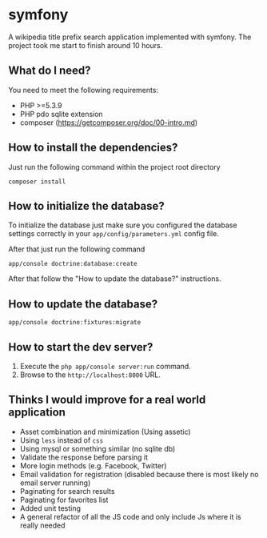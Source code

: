 symfony
=======

A wikipedia title prefix search application implemented with symfony. The project took me start to finish around 10 hours.


What do I need?
---------------

You need to meet the following requirements:

* PHP >=5.3.9
* PHP pdo sqlite extension
* composer (https://getcomposer.org/doc/00-intro.md)


How to install the dependencies?
--------------------------------

Just run the following command within the project root directory

`composer install`


How to initialize the database?
-------------------------------

To initialize the database just make sure you configured the database settings correctly 
in your `app/config/parameters.yml` config file.

After that just run the following command

`app/console doctrine:database:create`

After that follow the "How to update the database?" instructions.


How to update the database?
---------------------------

`app/console doctrine:fixtures:migrate`



How to start the dev server?
----------------------------

1. Execute the `php app/console server:run` command.
1. Browse to the `http://localhost:8000` URL.


Thinks I would improve for a real world application
---------------------------------------------------

* Asset combination and minimization (Using assetic)
* Using `less` instead of `css`
* Using mysql or something similar (no sqlite db)
* Validate the response before parsing it
* More login methods (e.g. Facebook, Twitter)
* Email validation for registration (disabled because there is most likely no email server running)
* Paginating for search results
* Paginating for favorites list
* Added unit testing
* A general refactor of all the JS code and only include Js where it is really needed
